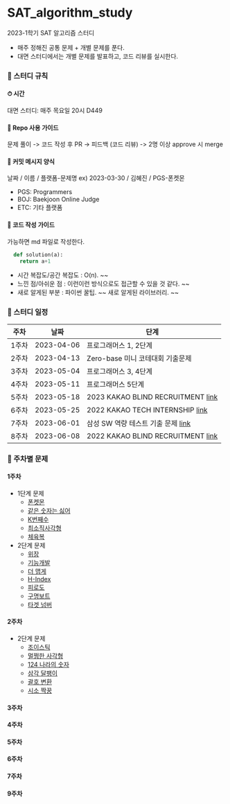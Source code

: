 # SAT_algorithm_study
2023-1학기 SAT 알고리즘 스터디

- 매주 정해진 공통 문제 + 개별 문제를 푼다.
- 대면 스터디에서는 개별 문제를 발표하고, 코드 리뷰를 실시한다.

### 📌 스터디 규칙
#### ⏱ 시간
대면 스터디: 매주 목요일 20시 D449
#### 📝 Repo 사용 가이드
문제 풀이 -> 코드 작성 후 PR -> 피드백 (코드 리뷰) -> 2명 이상 approve 시 merge <br/>
#### 🔖 커밋 메시지 양식
날짜 / 이름 / 플랫폼-문제명 ex) 2023-03-30 / 김혜진 / PGS-폰켓몬
- PGS: Programmers
- BOJ: Baekjoon Online Judge
- ETC: 기타 플랫폼
#### 📝 코드 작성 가이드
가능하면 md 파일로 작성한다.
```python
  def solution(a):
    return a+1
```
- 시간 복잡도/공간 복잡도 : O(n). ~~
- 느낀 점/아쉬운 점 : 이런이런 방식으로도 접근할 수 있을 것 같다. ~~
- 새로 알게된 부분 : 파이썬 꿀팁. ~~ 새로 알게된 라이브러리. ~~

### 📌 스터디 일정
| 주차 | 날짜 | 단계 |
|--|--|--|
|1주차|2023-04-06|프로그래머스 1, 2단계|
|2주차|2023-04-13|Zero-base 미니 코테대회 기출문제|
|3주차|2023-05-04|프로그래머스 3, 4단계|
|4주차|2023-05-11|프로그래머스 5단계|
|5주차|2023-05-18|2023 KAKAO BLIND RECRUITMENT [link](https://school.programmers.co.kr/learn/challenges?order=acceptance_asc&page=1&partIds=37527)|
|6주차|2023-05-25|2022 KAKAO TECH INTERNSHIP [link](https://school.programmers.co.kr/learn/challenges?order=acceptance_asc&page=1&partIds=31236)|
|7주차|2023-06-01|삼성 SW 역량 테스트 기출 문제 [link](https://www.acmicpc.net/workbook/view/1152)|
|8주차|2023-06-08|2022 KAKAO BLIND RECRUITMENT [link](https://school.programmers.co.kr/learn/challenges?order=acceptance_asc&page=1&partIds=25448)|


### 📌 주차별 문제
#### 1주차
- 1단계 문제
  - [폰켓몬](https://school.programmers.co.kr/learn/courses/30/lessons/1845)
  - [같은 숫자는 싫어](https://school.programmers.co.kr/learn/courses/30/lessons/12906)
  - [K번째수](https://school.programmers.co.kr/learn/courses/30/lessons/42748)
  - [최소직사각형](https://school.programmers.co.kr/learn/courses/30/lessons/86491)
  - [체육복](https://school.programmers.co.kr/learn/courses/30/lessons/42862)
- 2단계 문제
  - [위장](https://school.programmers.co.kr/learn/courses/30/lessons/42578)
  - [기능개발](https://school.programmers.co.kr/learn/courses/30/lessons/42586)
  - [더 맵게](https://school.programmers.co.kr/learn/courses/30/lessons/42626)
  - [H-Index](https://school.programmers.co.kr/learn/courses/30/lessons/42747)
  - [피로도](https://school.programmers.co.kr/learn/courses/30/lessons/87946)
  - [구명보트](https://school.programmers.co.kr/learn/courses/30/lessons/42885)
  - [타겟 넘버](https://school.programmers.co.kr/learn/courses/30/lessons/43165)
#### 2주차
- 2단계 문제
  - [조이스틱](https://school.programmers.co.kr/learn/courses/30/lessons/42860)
  - [멀쩡한 사각형](https://school.programmers.co.kr/learn/courses/30/lessons/62048)
  - [124 나라의 숫자](https://school.programmers.co.kr/learn/courses/30/lessons/12899)
  - [삼각 달팽이](https://school.programmers.co.kr/learn/courses/30/lessons/68645)
  - [괄호 변환](https://school.programmers.co.kr/learn/courses/30/lessons/60058)
  - [시소 짝꿍](https://school.programmers.co.kr/learn/courses/30/lessons/152996)
#### 3주차
#### 4주차
#### 5주차
#### 6주차
#### 7주차
#### 9주차
